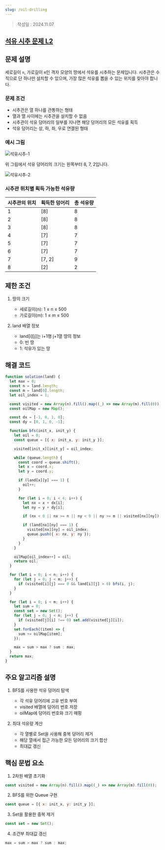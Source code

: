 ```yaml
---
slug: /oil-drilling
---
```

>작성일 : 2024.11.07
## [석유 시추 문제 L2](https://school.programmers.co.kr/learn/courses/30/lessons/250136)

## 문제 설명

세로길이 `n`, 가로길이 `m`인 격자 모양의 땅에서 석유를 시추하는 문제입니다. 시추관은 수직으로 단 하나만 설치할 수 있으며, 가장 많은 석유를 뽑을 수 있는 위치를 찾아야 합니다.

### 문제 조건

- 시추관은 열 하나를 관통하는 형태
- 열과 열 사이에는 시추관을 설치할 수 없음
- 시추관이 석유 덩어리의 일부를 지나면 해당 덩어리의 모든 석유를 획득
- 석유 덩어리는 상, 하, 좌, 우로 연결된 형태

### 예시 그림

![석유시추-1](https://grepp-programmers.s3.ap-northeast-2.amazonaws.com/files/production/beb862a9-5382-4f61-adae-bd6e9503c014/%E1%84%89%E1%85%A5%E1%86%A8%E1%84%8B%E1%85%B2%E1%84%89%E1%85%B5%E1%84%8E%E1%85%AE-1.drawio.png)

위 그림에서 석유 덩어리의 크기는 왼쪽부터 8, 7, 2입니다.

![석유시추-2](https://grepp-programmers.s3.ap-northeast-2.amazonaws.com/files/production/0b10a9f6-6d98-44d6-a342-f984ea47315c/%E1%84%89%E1%85%A5%E1%86%A8%E1%84%8B%E1%85%B2%E1%84%89%E1%85%B5%E1%84%8E%E1%85%AE-2.drawio.png)

### 시추관 위치별 획득 가능한 석유량

| 시추관의 위치 | 획득한 덩어리 | 총 석유량 |
| ------------- | ------------- | --------- |
| 1             | [8]           | 8         |
| 2             | [8]           | 8         |
| 3             | [8]           | 8         |
| 4             | [7]           | 7         |
| 5             | [7]           | 7         |
| 6             | [7]           | 7         |
| 7             | [7, 2]        | 9         |
| 8             | [2]           | 2         |

## 제한 조건

1. 땅의 크기

   - 세로길이(n): 1 ≤ n ≤ 500
   - 가로길이(m): 1 ≤ m ≤ 500

2. land 배열 정보
   - land[i][j]는 i+1행 j+1열 땅의 정보
   - 0: 빈 땅
   - 1: 석유가 있는 땅

## 해결 코드

```javascript
function solution(land) {
  let max = 0;
  const n = land.length;
  const m = land[0].length;
  let oil_index = 1;

  const visited = new Array(n).fill().map((_) => new Array(m).fill(0));
  const oilMap = new Map();

  const dx = [-1, 0, 1, 0];
  const dy = [0, 1, 0, -1];

  function bfs(init_x, init_y) {
    let oil = 0;
    const queue = [{ x: init_x, y: init_y }];

    visited[init_x][init_y] = oil_index;

    while (queue.length) {
      const coord = queue.shift();
      let x = coord.x;
      let y = coord.y;

      if (land[x][y] === 1) {
        oil++;
      }

      for (let i = 0; i < 4; i++) {
        let nx = x + dx[i];
        let ny = y + dy[i];

        if (nx < 0 || nx >= n || ny < 0 || ny >= m || visited[nx][ny]) continue;

        if (land[nx][ny] === 1) {
          visited[nx][ny] = oil_index;
          queue.push({ x: nx, y: ny });
        }
      }
    }

    oilMap[oil_index++] = oil;
    return oil;
  }

  for (let i = 0; i < n; i++) {
    for (let j = 0; j < m; j++) {
      if (visited[i][j] === 0 && land[i][j] > 0) bfs(i, j);
    }
  }

  for (let i = 0; i < m; i++) {
    let sum = 0;
    const set = new Set();
    for (let j = 0; j < n; j++) {
      if (visited[j][i] !== 0) set.add(visited[j][i]);
    }
    set.forEach((item) => {
      sum += oilMap[item];
    });

    max = sum > max ? sum : max;
  }
  return max;
}
```

## 주요 알고리즘 설명

1. BFS를 사용한 석유 덩어리 탐색

   - 각 석유 덩어리에 고유 번호 부여
   - visited 배열에 덩어리 번호 저장
   - oilMap에 덩어리 번호와 크기 매핑

2. 최대 석유량 계산
   - 각 열별로 Set을 사용해 중복 덩어리 제거
   - 해당 열에서 접근 가능한 모든 덩어리의 크기 합산
   - 최대값 갱신

## 핵심 문법 요소

1. 2차원 배열 초기화

```javascript
const visited = new Array(n).fill().map((_) => new Array(m).fill(0));
```

2. BFS를 위한 Queue 구현

```javascript
const queue = [{ x: init_x, y: init_y }];
```

3. Set을 활용한 중복 제거

```javascript
const set = new Set();
```

4. 조건부 최대값 갱신

```javascript
max = sum > max ? sum : max;
```
